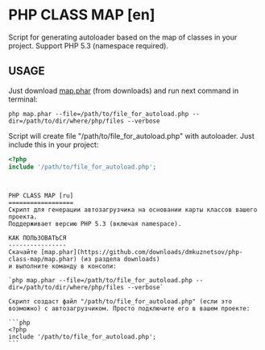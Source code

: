 PHP CLASS MAP [en]
==================
Script for generating autoloader based on the map of classes in your project.
Support PHP 5.3 (namespace required).

USAGE
-------------
Just download [map.phar](https://github.com/downloads/dmkuznetsov/php-class-map/map.phar) (from downloads)
and run next command in terminal:

`php map.phar --file=/path/to/file_for_autoload.php --dir=/path/to/dir/where/php/files --verbose`

Script will create file "/path/to/file_for_autoload.php" with autoloader. Just include this in your project:

```php
<?php
include '/path/to/file_for_autoload.php';
```

~~~~~~~~~~~~~~~~~~~~~~~~~~~~~~~~~~~~~~~~~~~~~~~~~~~~~~~~~~~~~~~~~~~~~~~~~~~~~~~~~~~~~


PHP CLASS MAP [ru]
==================
Скрипт для генерации автозагрузчика на основании карты классов вашего проекта.
Поддерживает версию PHP 5.3 (включая namespace).

КАК ПОЛЬЗОВАТЬСЯ
----------------
Скачайте [map.phar](https://github.com/downloads/dmkuznetsov/php-class-map/map.phar) (из раздела downloads)
и выполните команду в консоли:

`php map.phar --file=/path/to/file_for_autoload.php --dir=/path/to/dir/where/php/files --verbose`

Скрипт создаст файл "/path/to/file_for_autoload.php" (если это возможно) с автозагрузчиком. Просто подключите его в вашем проекте:

```php
<?php
include '/path/to/file_for_autoload.php';
```

